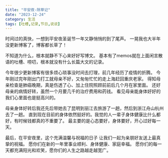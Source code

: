 ```yaml
---
title: "平安夜-除草记"
date: "2023-12-24"
category: 生活
tags: [吐槽,记录,节日,说说]
---
```


时间过的真快，一想到平安夜圣诞节一年又静悄悄的到了尾声。
一晃我也大半年没更新博客了，博客都长草了！

不知道为什么，根本就静不下心来好好写博文。
基本有了memos就在上面闲言散语的吐槽、唠叨，根本就没有什么长篇大文的记录。

今年很少更新博客有很多烦心琐事没时间去打理，前几年经历了疫情的折腾。
今年刚过完年刚出门打工就母亲不好，又匆匆忙忙的走上海赶回重庆老家。
得知母亲检查是肺癌晚期，真是伤透了心、加上住院照顾前前后几个月在家里面。
还好母亲的病情好转，虽然一个月要几千的治疗费用和药钱。
看见母亲能身体好好的我们心里面也是挺高兴的。

母亲身体好转后我还先后带她去了昆明到丽江去旅游了一趟，然后到浙江舟山杭州去了一趟。
直到现在目前的身体依然挺好的。我觉的人一辈子身体健康比什么都好，有时候钱都真的不重要了。
最主要的是心态要好，身体要好，开心过好每一天。

最后，在平安夜里，这个充满温馨与祝福的日子 让我们一起为亲朋好友送上最真挚的祝福。
愿你们在新的一年里事业顺利、身体健康、家庭幸福。
愿你们的每一天都充满阳光和欢笑，愿你们的人生之路越走越宽广。


<!--more-->